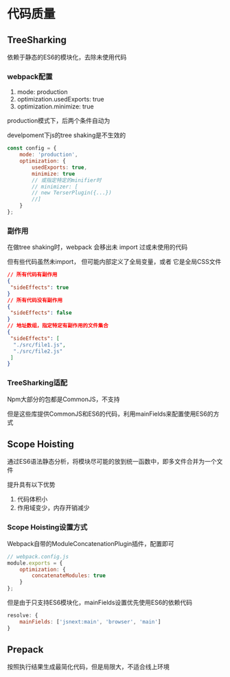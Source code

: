 # 代码质量

## TreeSharking

依赖于静态的ES6的模块化，去除未使用代码

### webpack配置

1. mode: production
2. optimization.usedExports: true
3. optimization.minimize: true

production模式下，后两个条件自动为 

develpoment下js的tree shaking是不生效的

```js
const config = {
    mode: 'production',
    optimization: {
        usedExports: true,
        minimize: true
        // 或指定特定的minifier时
        // minimizer: [                
        // new TerserPlugin({...})
        //]
    }
};
```

### 副作用

在做tree shaking时，webpack 会移出未 import 过或未使用的代码

但有些代码虽然未import， 但可能内部定义了全局变量，或者 它是全局CSS文件

```json
// 所有代码有副作用
{
 "sideEffects": true
}
// 所有代码没有副作用
{
 "sideEffects": false
}
// 地址数组，指定特定有副作用的文件集合
{
 "sideEffects": [
  "./src/file1.js",
  "./src/file2.js"
 ]
}
```

### TreeSharking适配

Npm大部分的包都是CommonJS，不支持

但是这些库提供CommonJS和ES6的代码，利用mainFields来配置使用ES6的方式

## Scope Hoisting

通过ES6语法静态分析，将模块尽可能的放到统一函数中，即多文件合并为一个文件

提升具有以下优势
1. 代码体积小
2. 作用域变少，内存开销减少

### Scope Hoisting设置方式

Webpack自带的ModuleConcatenationPlugin插件，配置即可

```js
// webpack.config.js
module.exports = {
    optimization: {
        concatenateModules: true
    }
};
```

但是由于只支持ES6模块化，mainFields设置优先使用ES6的依赖代码

```js
resolve: {
    mainFields: ['jsnext:main', 'browser', 'main']
}
```

## Prepack

按照执行结果生成最简化代码，但是局限大，不适合线上环境
